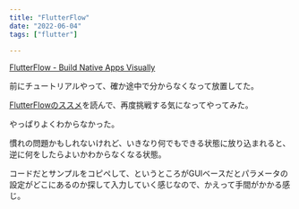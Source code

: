 ```yaml
---
title: "FlutterFlow"
date: "2022-06-04"
tags: ["flutter"]

---
```


[FlutterFlow - Build Native Apps Visually](https://flutterflow.io/)

前にチュートリアルやって、確か途中で分からなくなって放置してた。

[FlutterFlowのススメ](https://zenn.dev/sugawara/articles/02e2f119a363fb)を読んで、再度挑戦する気になってやってみた。

やっぱりよくわからなかった。

慣れの問題かもしれないけれど、いきなり何でもできる状態に放り込まれると、逆に何をしたらよいかわからなくなる状態。

コードだとサンプルをコピペして、というところがGUIベースだとパラメータの設定がどこにあるのか探して入力していく感じなので、かえって手間がかかる感じ。

